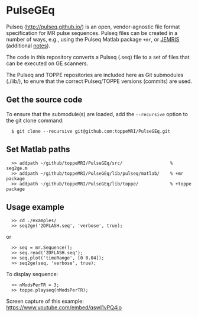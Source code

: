 # PulseGEq

Pulseq (http://pulseq.github.io/) is an open, vendor-agnostic file format specification for MR pulse sequences.
Pulseq files can be created in a number of ways, e.g., using the Pulseq Matlab package `+mr`, or 
[JEMRIS](http://jemris.org/) (additional [notes](JEMRIS.md)).

The code in this repository converts a Pulseq (.seq) file to a set of files that can be executed on GE scanners.

The Pulseq and TOPPE repositories are included here as Git submodules (./lib/),
to enure that the correct Pulseq/TOPPE versions (commits) are used.


## Get the source code

To ensure that the submodule(s) are loaded, add the `--recursive` option to the git clone command:

<!--- 
$ git clone --recurse-submodules git@github.com:toppeMRI/PulseGEq.git>
-->

```
  $ git clone --recursive git@github.com:toppeMRI/PulseGEq.git
```


## Set Matlab paths

```
  >> addpath ~/github/toppeMRI/PulseGEq/src/                  % seg2ge.m
  >> addpath ~/github/toppeMRI/PulseGEq/lib/pulseq/matlab/    % +mr package
  >> addpath ~/github/toppeMRI/PulseGEq/lib/toppe/            % +toppe package
```


## Usage example

```
  >> cd ./examples/
  >> seq2ge('2DFLASH.seq', 'verbose', true);
```
or
```
  >> seq = mr.Sequence();
  >> seq.read('2DFLASH.seq');
  >> seq.plot('timeRange', [0 0.04]);
  >> seq2ge(seq, 'verbose', true);
```

To display sequence:
```
  >> nModsPerTR = 3;
  >> toppe.playseq(nModsPerTR);

```

Screen capture of this example: https://www.youtube.com/embed/qswI1vPQ4io
